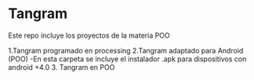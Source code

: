 # Tangram
Este repo incluye los proyectos de la materia POO

1.Tangram programado en processing
2.Tangram adaptado para Android (POO)
	-En esta carpeta se incluye el instalador .apk para dispositivos con android +4.0 
3. Tangram en POO
